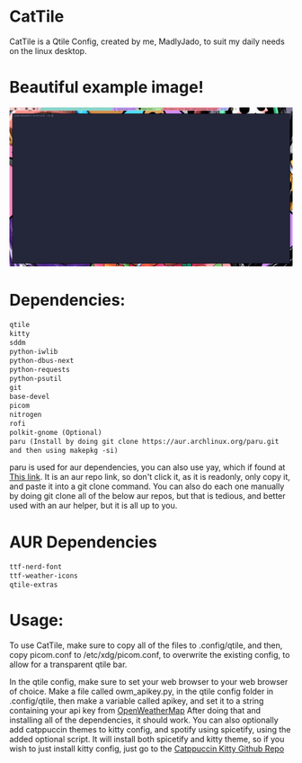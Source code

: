 # CatTile
CatTile is a Qtile Config, created by me, MadlyJado, to suit my daily needs on the linux desktop.

# Beautiful example image!

![alt text](https://github.com/MadlyJado/CatTile/blob/main/cattile-screenshot.png?raw=true)


# Dependencies:

```
qtile
kitty
sddm
python-iwlib
python-dbus-next
python-requests
python-psutil
git
base-devel
picom
nitrogen
rofi
polkit-gnome (Optional)
paru (Install by doing git clone https://aur.archlinux.org/paru.git and then using makepkg -si)
```
paru is used for aur dependencies, you can also use yay, which if found at [This link](https://aur.archlinux.org/yay.git). It is an aur repo link, so don't click it, as it is readonly, only copy it, and paste it into a
git clone command.
You can also do each one manually by doing git clone all of the below aur repos, but that is tedious, and better used with an aur helper, but it is all up to you.

# AUR Dependencies
```
ttf-nerd-font 
ttf-weather-icons 
qtile-extras
```

# Usage:

To use CatTile, make sure to copy all of the files to .config/qtile, and then, copy picom.conf to /etc/xdg/picom.conf, to overwrite the existing config, to allow for a transparent qtile bar.

In the qtile config, make sure to set your web browser to your web browser of choice.
Make a file called owm_apikey.py, in the qtile config folder in .config/qtile, then make a variable called apikey, and set it to a string containing your api key from [OpenWeatherMap](https://openweathermap.org)
After doing that and installing all of the dependencies, it should work.
You can also optionally add catppuccin themes to kitty config, and spotify using spicetify, using the added optional script. It will install both spicetify and kitty theme, so if you wish to just install kitty config, just
go to the [Catppuccin Kitty Github Repo](https://github.com/catppuccin/kitty)
